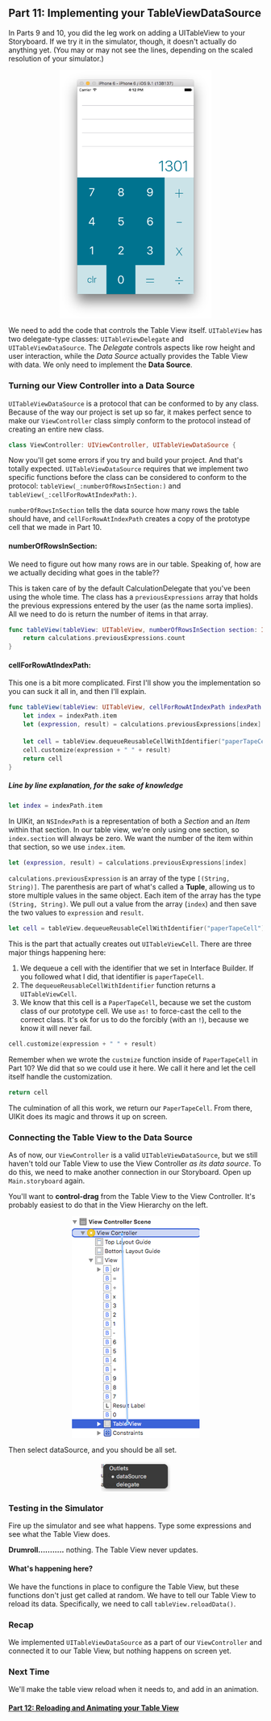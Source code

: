 ## Part 11: Implementing your TableViewDataSource

In Parts 9 and 10, you did the leg work on adding a UITableView to your Storyboard. If we try it in the simulator, though, it doesn't actually do anything yet. (You may or may not see the lines, depending on the scaled resolution of your simulator.)

<p align="center"> <img src="screenshot1.png" width=300px align="center"> </p>

We need to add the code that controls the Table View itself. `UITableView` has two delegate-type classes: `UITableViewDelegate` and `UITableViewDataSource`. The *Delegate* controls aspects like row height and user interaction, while the *Data Source* actually provides the Table View with data. We only need to implement the **Data Source**.

### Turning our View Controller into a Data Source

`UITableViewDataSource` is a protocol that can be conformed to by any class. Because of the way our project is set up so far, it makes perfect sence to make our `ViewController` class simply conform to the protocol instead of creating an entire new class.

```swift
class ViewController: UIViewController, UITableViewDataSource {
```

Now you'll get some errors if you try and build your project. And that's totally expected. `UITableViewDataSource` requires that we implement two specific functions before the class can be considered to conform to the protocol: `tableView(_:numberOfRowsInSection:)` and `tableView(_:cellForRowAtIndexPath:)`. 

`numberOfRowsInSection` tells the data source how many rows the table should have, and `cellForRowAtIndexPath` creates a copy of the prototype cell that we made in Part 10.

#### numberOfRowsInSection:

We need to figure out how many rows are in our table. Speaking of, how are we actually deciding what goes in the table??

This is taken care of by the default CalculationDelegate that you've been using the whole time. The class has a `previousExpressions` array that holds the previous expressions entered by the user (as the name sorta implies). All we need to do is return the number of items in that array.

```swift
func tableView(tableView: UITableView, numberOfRowsInSection section: Int) -> Int {
    return calculations.previousExpressions.count
}
```

#### cellForRowAtIndexPath:

This one is a bit more complicated. First I'll show you the implementation so you can suck it all in, and then I'll explain.

```swift
func tableView(tableView: UITableView, cellForRowAtIndexPath indexPath: NSIndexPath) -> UITableViewCell {
    let index = indexPath.item
    let (expression, result) = calculations.previousExpressions[index]

    let cell = tableView.dequeueReusableCellWithIdentifier("paperTapeCell") as! PaperTapeCell
    cell.customize(expression + " " + result)
    return cell
}
```

##### Line by line explanation, for the sake of knowledge

```swift
let index = indexPath.item
```
In UIKit, an `NSIndexPath` is a representation of both a *Section* and an *Item* within that section. In our table view, we're only using one section, so `index.section` will always be zero. We want the number of the item within that section, so we use `index.item`.

```swift
let (expression, result) = calculations.previousExpressions[index]
```

`calculations.previousExpression` is an array of the type `[(String, String)]`. The parenthesis are part of what's called a **Tuple**, allowing us to store multiple values in the same object. Each item of the array has the type `(String, String)`. We pull out a value from the array (`index`) and then save the two values to `expression` and `result`.

```swift
let cell = tableView.dequeueReusableCellWithIdentifier("paperTapeCell") as! PaperTapeCell
```

This is the part that actually creates out `UITableViewCell`. There are three major things happening here:
1. We dequeue a cell with the identifier that we set in Interface Builder. If you followed what I did, that identifier is `paperTapeCell`.
2. The `dequeueReusableCellWithIdentifier` function returns a `UITableViewCell`. 
3. We know that this cell is a `PaperTapeCell`, because we set the custom class of our prototype cell. We use `as!` to force-cast the cell to the correct class. It's ok for us to do the forcibly (with an `!`), because we know it will never fail.

```swift
cell.customize(expression + " " + result)
```

Remember when we wrote the `custmize` function inside of `PaperTapeCell` in Part 10? We did that so we could use it here. We call it here and let the cell itself handle the customization.

```swift
return cell
```

The culmination of all this work, we return our `PaperTapeCell`. From there, UIKit does its magic and throws it up on screen.

### Connecting the Table View to the Data Source

As of now, our `ViewController` is a valid `UITableViewDataSource`, but we still haven't told our Table View to use the View Controller *as its data source*. To do this, we need to make another connection in our Storyboard. Open up `Main.storyboard` again.

You'll want to **control-drag** from the Table View to the View Controller. It's probably easiest to do that in the View Hierarchy on the left.

<p align="center"> <img src="screenshot2.png" align="center"> </p>

Then select dataSource, and you should be all set.

<p align="center"> <img src="screenshot3.png" align="center"> </p>

### Testing in the Simulator

Fire up the simulator and see what happens. Type some expressions and see what the Table View does.

**Drumroll...........** nothing. The Table View never updates.

#### What's happening here?

We have the functions in place to configure the Table View, but these functions don't just get called at random. We have to tell our Table View to reload its data. Specifically, we need to call `tableView.reloadData()`.

### Recap
We implemented `UITableViewDataSource` as a part of our `ViewController` and connected it to our Table View, but nothing happens on screen yet.

### Next Time
We'll make the table view reload when it needs to, and add in an animation.

#### [Part 12: Reloading and Animating your Table View](../P12/part12.md)